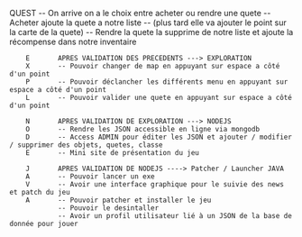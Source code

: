 QUEST
-- On arrive on a le choix entre acheter ou rendre une quete
-- Acheter ajoute la quete a notre liste
        --  (plus tard elle va ajouter le point sur la carte de la quete)
-- Rendre la quete la supprime de notre liste et ajoute la récompense dans notre inventaire

        E       APRES VALIDATION DES PRECEDENTS ---> EXPLORATION
        X       -- Pouvoir changer de map en appuyant sur espace a côté d'un point
        P       -- Pouvoir déclancher les différents menu en appuyant sur espace a côté d'un point
        L       -- Pouvoir valider une quete en appuyant sur espace a côté d'un point

        N       APRES VALIDATION DE EXPLORATION ---> NODEJS
        O       -- Rendre les JSON accessible en ligne via mongodb
        D       -- Access ADMIN pour éditer les JSON et ajouter / modifier / supprimer des objets, quetes, classe
        E       -- Mini site de présentation du jeu

        J       APRES VALIDATION DE NODEJS ----> Patcher / Launcher JAVA
        A       -- Pouvoir lancer un exe
        V       -- Avoir une interface graphique pour le suivie des news et patch du jeu
        A       -- Pouvoir patcher et installer le jeu
                -- Pouvoir le desintaller
                -- Avoir un profil utilisateur lié à un JSON de la base de donnée pour jouer

